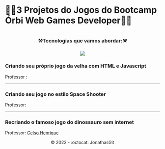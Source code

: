 <h1>🚧🚧3 Projetos do Jogos do Bootcamp Órbi Web Games Developer🚧🚧<h1/>
  
   <h3 align="center">⚒️Tecnologias que vamos abordar:⚒️ </h3>
 
 <h3 align="center"><img src="https://img.shields.io/badge/JavaScript-F7DF1E?style=for-the-badge&logo=javascript&logoColor=black"></h3>

  
  <h3>Criando seu próprio jogo da velha com HTML e Javascript</h3>
  
  Professor : 
  
  <hr>
  
  <h3>Criando seu jogo no estilo Space Shooter</h3>
  
  Professor: 
  <hr>
  
  <h3>Recriando o famoso jogo do dinossauro sem internet </h3>
  Professor: <a href="https://github.com/celso-henrique/">Celso Henrique</a>

  
  <p align="center">©️ 2022 - :octocat: JonathasGit </p>
